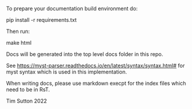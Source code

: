 To prepare your documentation build environment do:

pip install -r requirements.txt

Then run:

make html

Docs will be generated into the top level docs folder in this repo.

See https://myst-parser.readthedocs.io/en/latest/syntax/syntax.html# 
for myst syntax which is used in this implementation.

When writing docs, please use markdown execpt for the index files which
need to be in RsT.

Tim Sutton 2022




